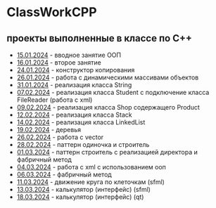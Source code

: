 # ClassWorkCPP
## проекты выполненные в классе по C++
- [15.01.2024](15.01.2024) - вводное занятие ООП
- [16.01.2024](16.01.2024) - второе занятие
- [24.01.2024](24.01.2024) - конструктор копирования
- [26.01.2024](26.01.2024) - работа с динамическими массивами объектов
- [31.01.2024](31.01.2024) - реализация класса String
- [07.02.2024](07.02.2024) - реализация класса Student c подключение класса FileReader (работа с xml)
- [09.02.2024](09.02.2024) - реализация класса Shop содержащего Product
- [12.02.2024](12.02.2024) - реализация класса Stack
- [14.02.2024](14.02.2024) - реализация класса LinkedList
- [19.02.2024](19.02.2024) - деревья
- [26.02.2024](26.02.2024) - работа с vector
- [28.02.2024](28.02.2024) - паттерн одиночка и строитель
- [01.03.2024](01.03.2024) - паттерн строитель с реализацией директора и фабричный метод
- [04.03.2024](04.03.2024) - работа с xml с использованием ооп
- [06.03.2024](06.03.2024) - фабричный метод
- [11.03.2024](11.03.2024) - движение круга по клеточкам (sfml)
- [13.03.2024](13.03.2024) - калькулятор (интерфейс) (sfml)
- [18.03.2024](18.03.2024) - калькулятор (интерфейс) (qt)
